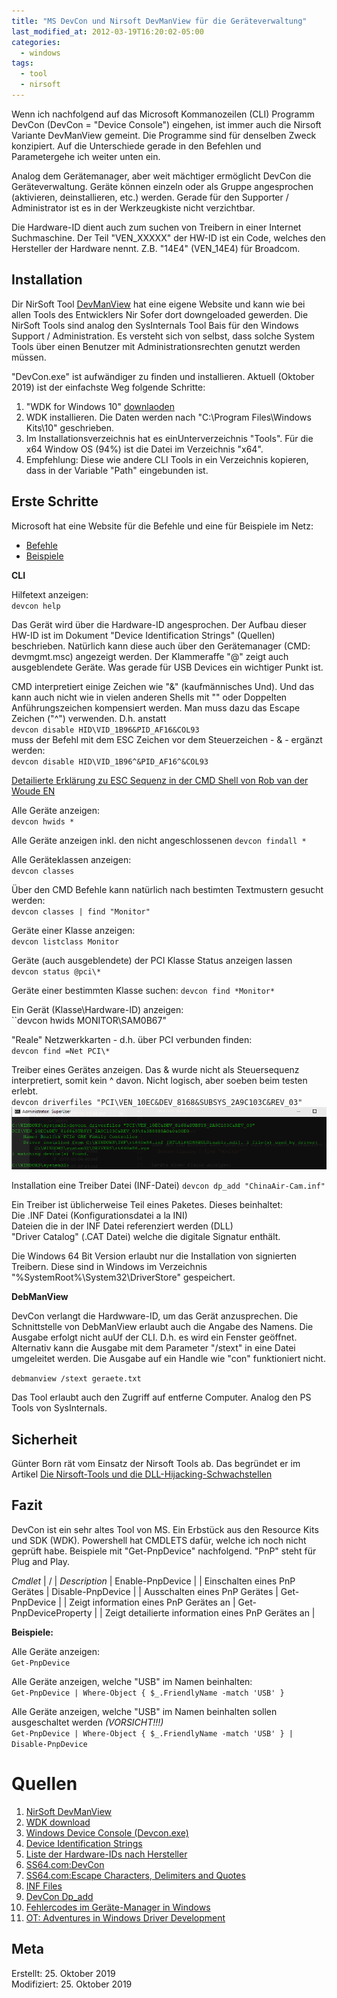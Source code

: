 ```yaml
---
title: "MS DevCon und Nirsoft DevManView für die Geräteverwaltung"
last_modified_at: 2012-03-19T16:20:02-05:00
categories:
  - windows
tags:
  - tool
  - nirsoft
---
```


Wenn ich nachfolgend auf das Microsoft Kommanozeilen (CLI) Programm DevCon (DevCon = "Device Console") eingehen, ist immer auch die Nirsoft Variante DevManView gemeint. Die Programme sind für denselben Zweck konzipiert. Auf die Unterschiede gerade in den Befehlen und Parametergehe ich weiter unten ein.  

Analog dem Gerätemanager, aber weit mächtiger ermöglicht DevCon die Geräteverwaltung. Geräte können einzeln oder als Gruppe angesprochen (aktivieren, deinstallieren, etc.) werden. Gerade für den Supporter / Administrator ist es in der Werkzeugkiste nicht verzichtbar.  

Die Hardware-ID dient auch zum suchen von Treibern in einer Internet Suchmaschine. Der Teil "VEN_XXXXX" der HW-ID ist ein Code, welches den Hersteller der Hardware nennt. Z.B. "14E4" (VEN_14E4) für Broadcom.	

## Installation  

Dir NirSoft Tool [DevManView](http://www.nirsoft.net/utils/device_manager_view.html) hat eine eigene Website und kann wie bei allen Tools des Entwicklers Nir Sofer dort downgeloaded gewerden. Die NirSoft Tools sind analog den SysInternals Tool Bais für den Windows Support / Administration. Es versteht sich von selbst, dass solche System Tools über einen Benutzer mit Administrationsrechten genutzt werden müssen.  

"DevCon.exe" ist aufwändiger zu finden und installieren. Aktuell (Oktober 2019) ist der einfachste Weg folgende Schritte:  
1. "WDK for Windows 10" [downlaoden](https://docs.microsoft.com/de-de/windows-hardware/drivers/download-the-wdk)  
2. WDK installieren. Die Daten werden nach "C:\Program Files\Windows Kits\10" geschrieben.
3. Im Installationsverzeichnis hat es einUnterverzeichnis "Tools". Für die x64 Window OS (94%) ist die Datei im Verzeichnis "x64".
4. Empfehlung: Diese wie andere CLI Tools in ein Verzeichnis kopieren, dass in der Variable "Path" eingebunden ist.  

## Erste Schritte  

Microsoft hat eine Website für die Befehle und eine für Beispiele im Netz:  
* [Befehle](https://docs.microsoft.com/de-de/windows-hardware/drivers/devtest/devcon-general-commands)  
* [Beispiele](https://docs.microsoft.com/de-de/windows-hardware/drivers/devtest/devcon-examples)  

**CLI**  

Hilfetext anzeigen:  
``devcon help``  

Das Gerät wird über die Hardware-ID angesprochen. Der Aufbau dieser HW-ID ist im Dokument "Device Identification Strings" (Quellen) beschrieben. Natürlich kann diese auch über den Gerätemanager (CMD: devmgmt.msc) angezeigt werden. Der Klammeraffe "@" zeigt auch ausgeblendete Geräte. Was gerade für USB Devices ein wichtiger Punkt ist.  

CMD interpretiert einige Zeichen wie "&" (kaufmännisches Und). Und das kann auch nicht wie in vielen anderen Shells mit "" oder Doppelten Anführungszeichen kompensiert werden. Man muss dazu das Escape Zeichen ("^") verwenden. D.h. anstatt  
``devcon disable HID\VID_1B96&PID_AF16&COL93``  
muss der Befehl mit dem ESC Zeichen vor dem Steuerzeichen - & - ergänzt werden:  
``devcon disable HID\VID_1B96^&PID_AF16^&COL93``  

[Detailierte Erklärung zu ESC Sequenz in der CMD Shell von Rob van der Woude EN](https://www.robvanderwoude.com/escapechars.php)  

Alle Geräte anzeigen:  
``devcon hwids *``  

Alle Geräte anzeigen inkl. den nicht angeschlossenen
``devcon findall *``  

Alle Geräteklassen anzeigen:  
``devcon classes``

Über den CMD Befehle kann natürlich nach bestimten Textmustern gesucht werden:  
``devcon classes | find "Monitor"``

Geräte einer Klasse anzeigen:  
``devcon listclass Monitor``  

Geräte (auch ausgeblendete) der PCI Klasse Status anzeigen lassen  
``devcon status @pci\*``

Geräte einer bestimmten Klasse suchen:
``devcon find *Monitor*``  

Ein Gerät (Klasse\Hardware-ID) anzeigen:  
``devcon hwids MONITOR\SAM0B67"  

"Reale" Netzwerkkarten - d.h. über PCI verbunden finden:  
``devcon find =Net PCI\*``  

Treiber eines Gerätes anzeigen. Das & wurde nicht als Steuersequenz interpretiert, somit kein ^ davon. Nicht logisch, aber soeben beim testen erlebt.    
``devcon driverfiles "PCI\VEN_10EC&DEV_8168&SUBSYS_2A9C103C&REV_03"``  
![Screenshot](../assets/images/68-1.png)  

Installation eine Treiber Datei (INF-Datei)
``devcon dp_add "ChinaAir-Cam.inf"``  

Ein Treiber ist üblicherweise Teil eines Paketes. Dieses beinhaltet:  
Die .INF Datei (Konfigurationsdatei a la INI)  
Dateien die in der INF Datei referenziert werden (DLL)  
"Driver Catalog" (.CAT Datei) welche die digitale Signatur enthält.  

Die Windows 64 Bit Version erlaubt nur die Installation von signierten Treibern. Diese sind in Windows im Verzeichnis "%SystemRoot%\System32\DriverStore" gespeichert.  

**DebManView**  

DevCon verlangt die Hardwware-ID, um das Gerät anzusprechen. Die Schnittstelle von DebManView erlaubt auch die Angabe des Namens.
Die Ausgabe erfolgt nicht auUf der CLI. D.h. es wird ein Fenster geöffnet. Alternativ kann die Ausgabe mit dem Parameter "/stext" in eine Datei umgeleitet werden. Die Ausgabe auf ein Handle wie "con" funktioniert nicht.  

``debmanview /stext geraete.txt``  

Das Tool erlaubt auch den Zugriff auf entferne Computer. Analog den PS Tools von SysInternals.  

## Sicherheit

Günter Born rät vom Einsatz der Nirsoft Tools ab. Das begründet er im Artikel [Die Nirsoft-Tools und die DLL-Hijacking-Schwachstellen ](https://www.borncity.com/blog/2020/04/14/die-nirsoft-tools-und-die-dll-hijacking-schwachstellen/)  

## Fazit

DevCon ist ein sehr altes Tool von MS. Ein Erbstück aus den Resource Kits und SDK (WDK). Powershell hat CMDLETS dafür, welche ich noch nicht geprüft habe. Beispiele mit "Get-PnpDevice" nachfolgend. "PnP" steht für Plug and Play. 

*Cmdlet* | / | *Description* |
Enable-PnpDevice | | Einschalten eines PnP Gerätes |
Disable-PnpDevice | | Ausschalten eines PnP Gerätes |
Get-PnpDevice | | Zeigt information eines PnP Gerätes an |
Get-PnpDeviceProperty | | Zeigt detailierte information eines PnP Gerätes an |


**Beispiele:**  

Alle Geräte anzeigen:  
``Get-PnpDevice``  

Alle Geräte anzeigen, welche "USB" im Namen beinhalten:  
``Get-PnpDevice | Where-Object { $_.FriendlyName -match 'USB' }``  

Alle Geräte anzeigen, welche "USB" im Namen beinhalten sollen ausgeschaltet werden *(VORSICHT!!!)*  
``Get-PnpDevice | Where-Object { $_.FriendlyName -match 'USB' } | Disable-PnpDevice``  

# Quellen  

1. [NirSoft DevManView](http://www.nirsoft.net/utils/device_manager_view.html) 
2. [WDK download](https://docs.microsoft.com/de-de/windows-hardware/drivers/download-the-wdk)
3. [Windows Device Console (Devcon.exe)](https://docs.microsoft.com/de-de/windows-hardware/drivers/devtest/devcon)
4. [Device Identification Strings](https://docs.microsoft.com/de-de/windows-hardware/drivers/install/device-identification-strings)
5. [Liste der Hardware-IDs nach Hersteller](https://www.driverscloud.com/de/drivers)
6. [SS64.com:DevCon](https://ss64.com/nt/devcon.html)
7. [SS64.com:Escape Characters, Delimiters and Quotes](https://ss64.com/nt/syntax-esc.html)
8. [INF Files](https://docs.microsoft.com/de-ch//windows-hardware/drivers/install/inf-files)
9. [DevCon Dp_add](https://docs.microsoft.com/en-us/windows-hardware/drivers/devtest/devcon-dp-add)
10. [Fehlercodes im Geräte-Manager in Windows](https://support.microsoft.com/de-de/help/310123/error-codes-in-device-manager-in-windows)
11. [OT: Adventures in Windows Driver Development](https://www.nccgroup.trust/uk/about-us/newsroom-and-events/blogs/2016/april/adventures-in-windows-driver-development-part-1/)  

## Meta

Erstellt:		25. Oktober 2019  
Modifiziert:	25. Oktober 2019  

